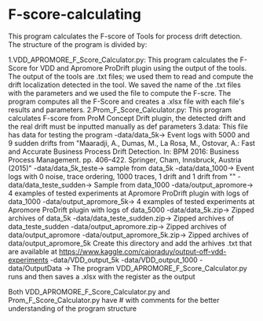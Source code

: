 # F-score-calculating
This program calculates the F-score of Tools for process drift detection. The structure of the program is divided by:

1.VDD_APROMORE_F_Score_Calculator.py: This program calculates the F-Score for VDD and Apromore ProDrift plugin using the output of the tools. The output of the tools are .txt files; we used them to read and compute the drift localization detected in the tool. We saved the name of the .txt files with the parameters and we used the file to compute the F-scre. The program computes all the F-Score and creates a .xlsx file with each file's results and parameters.
2.Prom_F_Score_Calculator.py: This program calculates F-score from ProM Concept Drift plugin, the detected drift and the real drift must be inputted manually as def parameters
3.data: This file has data for testing the program 
    -data/data_5k-> Event logs with 5000 and 9 sudden drifts from "Maaradji, A., Dumas, M., La Rosa, M., Ostovar, A.: Fast and Accurate Business Process Drift Detection. In: BPM 2016: Business Process Management. pp. 406–422. Springer, Cham, Innsbruck, Austria (2015)" 
    -data/data_5k_teste-> sample from data_5k -data/data_1000-> Event logs with 0 noise, trace ordering, 1000 traces, 1 drift and 1 drift from "" 
    -data/data_teste_sudden-> Sample from data_1000 -data/output_apromore-> 4 examples of tested experiments at Apromore ProDrift plugin with logs of data_1000 
    -data/output_apromore_5k-> 4 examples of tested experiments at Apromore ProDrift plugin with logs of data_5000 -data/data_5k.zip-> Zipped archives of data_5k 
    -data/data_teste_sudden.zip-> Zipped archives of data_teste_sudden -data/output_apromore.zip-> Zipped archives of data/output_apromore 
    -data/output_apromore_5k.zip-> Zipped archives of data/output_apromore_5k Create this directory and add the arhives .txt that are available at https://www.kaggle.com/caioraduy/output-off-vdd-experiments 
    -data/VDD_output_5k -data/VDD_output_1000 -data/OutputData -> The program VDD_APROMORE_F_Score_Calculator.py runs and then saves a .xlsx with the register as the output 


Both VDD_APROMORE_F_Score_Calculator.py and Prom_F_Score_Calculator.py have # with comments for the  better understanding of the program structure
  
